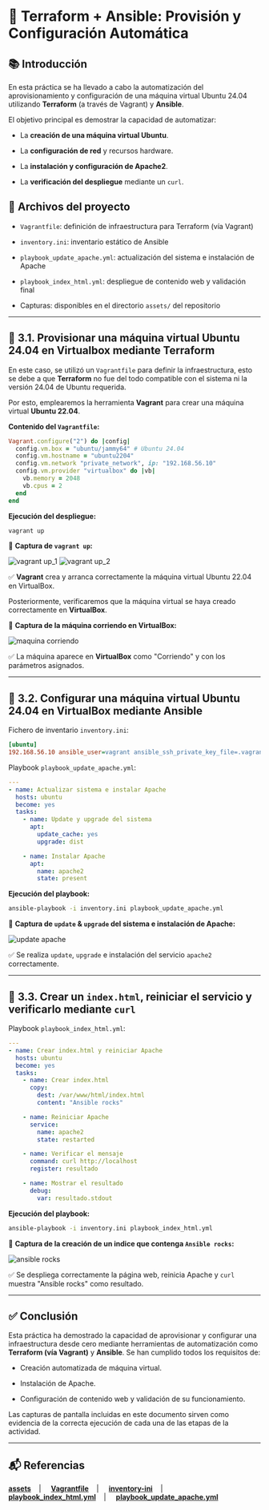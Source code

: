  # 🌱 Terraform + Ansible: Provisión y Configuración Automática

## 📚 Introducción

En esta práctica se ha llevado a cabo la automatización del aprovisionamiento y configuración de una máquina virtual Ubuntu 24.04 utilizando **Terraform** (a través de Vagrant) y **Ansible**.

El objetivo principal es demostrar la capacidad de automatizar:

* La **creación de una máquina virtual Ubuntu**.
  
* La **configuración de red** y recursos hardware.
 
* La **instalación y configuración de Apache2**.
 
* La **verificación del despliegue** mediante un `curl`.



## 📂 Archivos del proyecto

* `Vagrantfile`: definición de infraestructura para Terraform (vía Vagrant)
  
* `inventory.ini`: inventario estático de Ansible
  
* `playbook_update_apache.yml`: actualización del sistema e instalación de Apache
  
* `playbook_index_html.yml`: despliegue de contenido web y validación final
  
* Capturas: disponibles en el directorio `assets/` del repositorio

---

## 🎯 3.1. Provisionar una máquina virtual Ubuntu 24.04 en Virtualbox mediante Terraform

En este caso, se utilizó un `Vagrantfile` para definir la infraestructura, esto se debe a que **Terraform** no fue del todo compatible con el sistema ni la versión 24.04 de Ubuntu requerida.

Por esto, emplearemos la herramienta **Vagrant** para crear una máquina virtual **Ubuntu 22.04**.

**Contenido del `Vagrantfile`:**

```ruby
Vagrant.configure("2") do |config|
  config.vm.box = "ubuntu/jammy64" # Ubuntu 24.04
  config.vm.hostname = "ubuntu2204"
  config.vm.network "private_network", ip: "192.168.56.10"
  config.vm.provider "virtualbox" do |vb|
    vb.memory = 2048
    vb.cpus = 2
  end
end
```

**Ejecución del despliegue:**

```bash
vagrant up
```

📸 **Captura de `vagrant up`:**


![vagrant up_1](https://github.com/XaviGimReu/PPS-10836126/blob/main/template-main/RA5/RA5_2/assets/1.%20vagrant%20up.png)
![vagrant up_2](https://github.com/XaviGimReu/PPS-10836126/blob/main/template-main/RA5/RA5_2/assets/2.%20vagrant%20up_2.png)

✅ **Vagrant** crea y arranca correctamente la máquina virtual Ubuntu 22.04 en VirtualBox.

Posteriormente, verificaremos que la máquina virtual se haya creado correctamente en **VirtualBox**.

📸 **Captura de la máquina corriendo en VirtualBox:**


![maquina corriendo](https://github.com/XaviGimReu/PPS-10836126/blob/main/template-main/RA5/RA5_2/assets/3.%20m%C3%A1quina%20virutal.png)

✅ La máquina aparece en **VirtualBox** como "Corriendo" y con los parámetros asignados.

---

## 🎯 3.2. Configurar una máquina virtual Ubuntu 24.04 en VirtualBox mediante Ansible

Fichero de inventario `inventory.ini`:

```ini
[ubuntu]
192.168.56.10 ansible_user=vagrant ansible_ssh_private_key_file=.vagrant/machines/default/virtualbox/private_key ansible_connection=ssh
```

Playbook `playbook_update_apache.yml`:

```yaml
---
- name: Actualizar sistema e instalar Apache
  hosts: ubuntu
  become: yes
  tasks:
    - name: Update y upgrade del sistema
      apt:
        update_cache: yes
        upgrade: dist

    - name: Instalar Apache
      apt:
        name: apache2
        state: present
```

**Ejecución del playbook:**

```bash
ansible-playbook -i inventory.ini playbook_update_apache.yml
```

📸 **Captura de `update` & `upgrade` del sistema e instalación de Apache:**


![update apache](https://github.com/XaviGimReu/PPS-10836126/blob/main/template-main/RA5/RA5_2/assets/4.%20playbook_update_apache.png)

✅ Se realiza `update`, `upgrade` e instalación del servicio `apache2` correctamente.

---

## 🎯 3.3. Crear un `index.html`, reiniciar el servicio y verificarlo mediante `curl`

Playbook `playbook_index_html.yml`:

```yaml
---
- name: Crear index.html y reiniciar Apache
  hosts: ubuntu
  become: yes
  tasks:
    - name: Crear index.html
      copy:
        dest: /var/www/html/index.html
        content: "Ansible rocks"

    - name: Reiniciar Apache
      service:
        name: apache2
        state: restarted

    - name: Verificar el mensaje
      command: curl http://localhost
      register: resultado

    - name: Mostrar el resultado
      debug:
        var: resultado.stdout
```

**Ejecución del playbook:**

```bash
ansible-playbook -i inventory.ini playbook_index_html.yml
```

📸 **Captura de la creación de un indice que contenga `Ansible rocks`:**


![ansible rocks](https://github.com/XaviGimReu/PPS-10836126/blob/main/template-main/RA5/RA5_2/assets/5.%20playbook_index_html.png)

✅ Se despliega correctamente la página web, reinicia Apache y `curl` muestra "Ansible rocks" como resultado.

---


## ✅ Conclusión

Esta práctica ha demostrado la capacidad de aprovisionar y configurar una infraestructura desde cero mediante herramientas de automatización como **Terraform (vía Vagrant)** y **Ansible**. Se han cumplido todos los requisitos de:

* Creación automatizada de máquina virtual.
  
* Instalación de Apache.
  
* Configuración de contenido web y validación de su funcionamiento.

Las capturas de pantalla incluidas en este documento sirven como evidencia de la correcta ejecución de cada una de las etapas de la actividad.


---

## 📬 Referencias
**[assets](https://github.com/XaviGimReu/PPS-10836126/tree/main/template-main/RA5/RA5_2/assets)**&nbsp;&nbsp;&nbsp; | &nbsp;&nbsp;&nbsp;
**[Vagrantfile](https://github.com/XaviGimReu/PPS-10836126/blob/main/template-main/RA5/RA5_2/Vagrantfile)**&nbsp;&nbsp;&nbsp; | &nbsp;&nbsp;&nbsp;
**[inventory-ini](https://github.com/XaviGimReu/PPS-10836126/blob/main/template-main/RA5/RA5_2/inventory.ini)**&nbsp;&nbsp;&nbsp; | &nbsp;&nbsp;&nbsp;
**[playbook_index_html.yml](https://github.com/XaviGimReu/PPS-10836126/blob/main/template-main/RA5/RA5_2/playbook_index_html.yml)**&nbsp;&nbsp;&nbsp; | &nbsp;&nbsp;&nbsp;
**[playbook_update_apache.yml](https://github.com/XaviGimReu/PPS-10836126/blob/main/template-main/RA5/RA5_2/playbook_update_apache.yml)**
